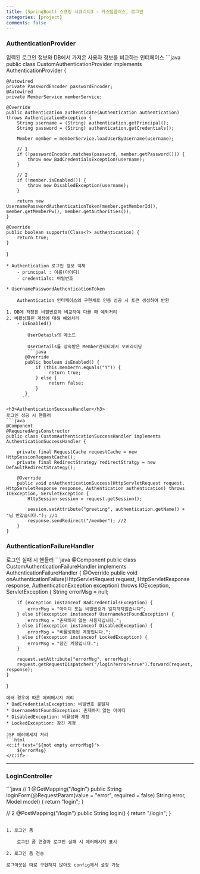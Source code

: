 ```yaml
---
title: (SpringBoot) 스프링 시큐리티3 - 커스텀클래스, 로그인
categories: [project]
comments: false
---
```

<h3>AuthenticationProvider</h3>
입력된 로그인 정보와 DB에서 가져온 사용자 정보를 비교하는 인터페이스
```java
public class CustomAuthenticationProvider implements AuthenticationProvider {
    
    @Autowired
    private PasswordEncoder passwordEncoder;
    @Autowired
    private MemberService memberService;

    @Override
    public Authentication authenticate(Authentication authentication) throws AuthenticationException {
        String username = (String) authentication.getPrincipal(); 
        String password = (String) authentication.getCredentials(); 

        Member member = memberService.loadUserByUsername(username);

        // 1
        if (!passwordEncoder.matches(password, member.getPassword())) {
            throw new BadCredentialsException(username);
        }
        
        // 2
        if (!member.isEnabled()) {
            throw new DisabledException(username);
        } 

        return new UsernamePasswordAuthenticationToken(member.getMemberId(), member.getMemberPw(), member.getAuthorities());
    }

    @Override
    public boolean supports(Class<?> authentication) {
        return true;
    }
}
```
* Authentication 로그인 정보 객체
    - principal : 이름(아이디)
    - credentials: 비밀번호
    
* UsernamePasswordAuthenticationToken

    Authentication 인터페이스의 구현체로 인증 성공 시 토큰 생성하여 반환
    
1. DB에 저장된 비밀번호와 비교하여 다를 때 예외처리
2. 비활성화된 계정에 대해 예외처리
    - isEnabled()
    
        UserDetails의 메소드
      
        UserDetails를 상속받은 Member엔티티에서 오버라이딩
        ```java
       @Override
       public boolean isEnabled() {
           if (this.memberYn.equals("Y")) {
                return true;
           } else {
                return false;
           }
       }
      ```
      
<h3>AuthenticationSuccessHandler</h3>
로그인 성공 시 핸들러
```java
@Component 
@RequiredArgsConstructor 
public class CustomAuthenticationSuccessHandler implements AuthenticationSuccessHandler {

    private final RequestCache requestCache = new HttpSessionRequestCache();
    private final RedirectStrategy redirectStratgy = new DefaultRedirectStrategy();

    @Override
    public void onAuthenticationSuccess(HttpServletRequest request, HttpServletResponse response, Authentication authentication) throws IOException, ServletException {
        HttpSession session = request.getSession(); 
        
        session.setAttribute("greeting", authentication.getName() + "님 반갑습니다."); //1
        response.sendRedirect("/member"); //2
    }
}
```

<h3>AuthenticationFailureHandler</h3>
로그인 실패 시 핸들러
```java
@Component
public class CustomAuthenticationFailureHandler implements AuthenticationFailureHandler {
    @Override
    public void onAuthenticationFailure(HttpServletRequest request, HttpServletResponse response, AuthenticationException exception) throws IOException, ServletException {
        String errorMsg = null;

        if (exception instanceof BadCredentialsException) {
            errorMsg = "아이디 또는 비밀번호가 일치하지않습니다";
        } else if(exception instanceof UsernameNotFoundException) {
            errorMsg = "존재하지 않는 사용자입니다.";
        } else if(exception instanceof DisabledException) {
            errorMsg = "비활성화된 계정입니다.";
        } else if(exception instanceof LockedException) {
            errorMsg = "잠긴 계정입니다.";
        }

        request.setAttribute("errorMsg", errorMsg);
        request.getRequestDispatcher("/login?error=true").forward(request, response);
    }
}
```
에러 경우에 따른 에러메시지 처리
* BadCredentialsException: 비밀번호 불일치
* UsernameNotFoundException: 존재하지 않는 아이디
* DisabledException: 비활성화 계정
* LockedException: 잠긴 계정

JSP 에러메세지 처리
```html
<c:if test="${not empty errorMsg}">
    ${errorMsg}
</c:if>
   ```
    

---
<h3>LoginController</h3>
```java
// 1
@GetMapping("/login") 
public String loginForm(@RequestParam(value = "error", required = false) String error,
                        Model model) {
    return "login";
}

// 2
@PostMapping("/login") 
public String login() {
    return "/login";
}
```

1. 로그인 폼

    로그인 폼 연결과 로그인 실패 시 에러메시지 표시

2. 로그인 폼 전송

로그아웃은 따로 구현하지 않아도 config에서 설정 가능
   